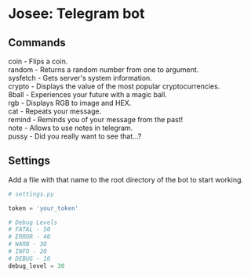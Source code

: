 # Josee: Telegram bot

## Commands  
coin - Flips a coin.  
random - Returns a random number from one to argument.  
sysfetch - Gets server's system information.  
crypto - Displays the value of the most popular cryptocurrencies.  
8ball - Experiences your future with a magic ball.  
rgb - Displays RGB to image and HEX.  
cat - Repeats your message.  
remind - Reminds you of your message from the past!  
note - Allows to use notes in telegram.  
pussy - Did you really want to see that...?

## Settings
Add a file with that name to the root directory of the bot to start working.  

```python
# settings.py

token = 'your_token'

# Debug Levels
# FATAL - 50
# ERROR - 40  
# WARN - 30  
# INFO - 20  
# DEBUG - 10  
debug_level = 30
```